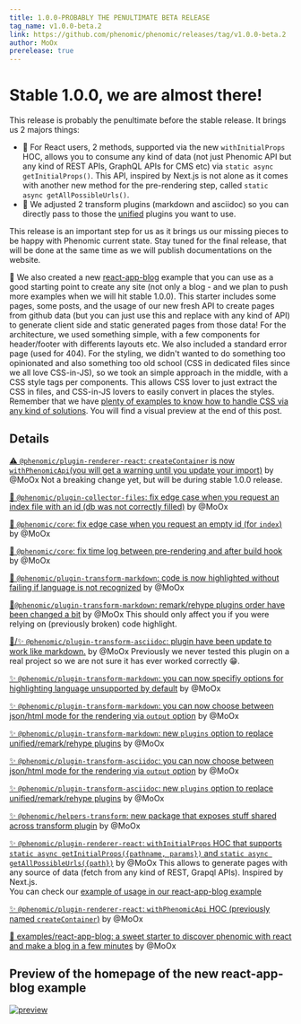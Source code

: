 ```yaml
---
title: 1.0.0-PROBABLY THE PENULTIMATE BETA RELEASE
tag_name: v1.0.0-beta.2
link: https://github.com/phenomic/phenomic/releases/tag/v1.0.0-beta.2
author: MoOx
prerelease: true
---
```


# Stable 1.0.0, we are almost there!

This release is probably the penultimate before the stable release. It brings us
2 majors things:

- 🎉 For React users, 2 methods, supported via the new `withInitialProps` HOC,
  allows you to consume any kind of data (not just Phenomic API but any kind of
  REST APIs, GraphQL APIs for CMS etc) via `static async getInitialProps()`.
  This API, inspired by Next.js is not alone as it comes with another new method
  for the pre-rendering step, called `static async getAllPossibleUrls()`.
- 💪 We adjusted 2 transform plugins (markdown and asciidoc) so you can directly
  pass to those the [unified](https://unifiedjs.github.io) plugins you want to
  use.

This release is an important step for us as it brings us our missing pieces to
be happy with Phenomic current state. Stay tuned for the final release, that
will be done at the same time as we will publish documentations on the website.

🤩 We also created a new
[react-app-blog](https://github.com/phenomic/phenomic/tree/master/examples/react-app-blog)
example that you can use as a good starting point to create any site (not only a
blog - and we plan to push more examples when we will hit stable 1.0.0). This
starter includes some pages, some posts, and the usage of our new fresh API to
create pages from github data (but you can just use this and replace with any
kind of API) to generate client side and static generated pages from those data!
For the architecture, we used something simple, with a few components for
header/footer with differents layouts etc. We also included a standard error
page (used for 404). For the styling, we didn't wanted to do something too
opinionated and also something too old school (CSS in dedicated files since we
all love CSS-in-JS), so we took an simple approach in the middle, with a CSS
style tags per components. This allows CSS lover to just extract the CSS in
files, and CSS-in-JS lovers to easily convert in places the styles. Remember
that we have
[plenty of examples to know how to handle CSS via any kind of solutions](https://github.com/phenomic/phenomic/tree/master/examples).
You will find a visual preview at the end of this post.

## Details

[⚠️ `@phenomic/plugin-renderer-react`: `createContainer` is now `withPhenomicApi`(you will get a warning until you update your import)](https://github.com/phenomic/phenomic/commit/a4e12968f9d8d871e82e24d14c5b11cd4d1b6f59)
by @MoOx Not a breaking change yet, but will be during stable 1.0.0 release.

[🐛 `@phenomic/plugin-collector-files`: fix edge case when you request an index file with an id (db was not correctly filled)](https://github.com/phenomic/phenomic/commit/a8648fcf5de98d21024d5853f56b7f9cdf08859f)
by @MoOx

[🐛 `@phenomic/core`: fix edge case when you request an empty id (for `index`)](https://github.com/phenomic/phenomic/commit/17f830a6a4a35956ec67d665b9e6036932c2bb70)
by @MoOx

[🐛 `@phenomic/core`: fix time log between pre-rendering and after build hook](https://github.com/phenomic/phenomic/commit/4888896f4614e2cf45130358adde771ccd1dbf5e)
by @MoOx

[🐛 `@phenomic/plugin-transform-markdown`: code is now highlighted without failing if language is not recognized](https://github.com/phenomic/phenomic/commit/dd24918679b4acb5316b261bf3e032f8f305263c)
by @MoOx

[🚨`@phenomic/plugin-transform-markdown`: remark/rehype plugins order have been changed a bit](https://github.com/phenomic/phenomic/commit/dd24918679b4acb5316b261bf3e032f8f305263c)
by @MoOx This should only affect you if you were relying on (previously broken)
code highlight.

[🚨/✨ `@phenomic/plugin-transform-asciidoc`: plugin have been update to work like markdown.](https://github.com/phenomic/phenomic/commit/dd24918679b4acb5316b261bf3e032f8f305263c)
by @MoOx Previously we never tested this plugin on a real project so we are not
sure it has ever worked correctly 😁.

[✨ `@phenomic/plugin-transform-markdown`: you can now specifiy options for highlighting language unsupported by default](https://github.com/phenomic/phenomic/commit/dd24918679b4acb5316b261bf3e032f8f305263c)
by @MoOx

[✨ `@phenomic/plugin-transform-markdown`: you can now choose between json/html mode for the rendering via `output` option](https://github.com/phenomic/phenomic/commit/dd24918679b4acb5316b261bf3e032f8f305263c)
by @MoOx

[✨ `@phenomic/plugin-transform-markdown`: new `plugins` option to replace unified/remark/rehype plugins](https://github.com/phenomic/phenomic/commit/dd24918679b4acb5316b261bf3e032f8f305263c)
by @MoOx

[✨ `@phenomic/plugin-transform-asciidoc`: you can now choose between json/html mode for the rendering via `output` option](https://github.com/phenomic/phenomic/commit/dd24918679b4acb5316b261bf3e032f8f305263c)
by @MoOx

[✨ `@phenomic/plugin-transform-asciidoc`: new `plugins` option to replace unified/remark/rehype plugins](https://github.com/phenomic/phenomic/commit/dd24918679b4acb5316b261bf3e032f8f305263c)
by @MoOx

[✨ `@phenomic/helpers-transform`: new package that exposes stuff shared across transform plugin](https://github.com/phenomic/phenomic/commit/dd24918679b4acb5316b261bf3e032f8f305263c)
by @MoOx

[✨ `@phenomic/plugin-renderer-react`: `withInitialProps` HOC that supports `static async getInitialProps({pathname, params})` and `static async getAllPossibleUrls({path})`](https://github.com/phenomic/phenomic/commit/a4e12968f9d8d871e82e24d14c5b11cd4d1b6f59)
by @MoOx This allows to generate pages with any source of data (fetch from any
kind of REST, Grapql APIs). Inspired by Next.js.\
You can check our [example of usage in our react-app-blog example](https://github.com/phenomic/phenomic/commit/955abe1bf398109188587f2f30395352cdb7fb2a#diff-bd62372cd295cbc2187ac3152a4745bcR24)

[✨ `@phenomic/plugin-renderer-react`: `withPhenomicApi` HOC (previously named `createContainer`)](https://github.com/phenomic/phenomic/commit/a4e12968f9d8d871e82e24d14c5b11cd4d1b6f59)
by @MoOx

[🎉 examples/react-app-blog: a sweet starter to discover phenomic with react and make a blog in a few minutes](https://github.com/phenomic/phenomic/commit/4e52d7c409c422d01856af24b9845c2cb4ee621c)
by @MoOx

## Preview of the homepage of the new react-app-blog example

[![preview](https://user-images.githubusercontent.com/157534/38459800-d22f4932-3aae-11e8-9af8-b2169c87f7ee.png)](https://github.com/phenomic/phenomic/tree/master/examples/react-app-blog)
